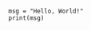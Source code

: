 <pre><code>
msg = "Hello, World!"
print(msg)
</code></pre>

<codapi-snippet sandbox="python" editor="basic"></codapi-snippet>